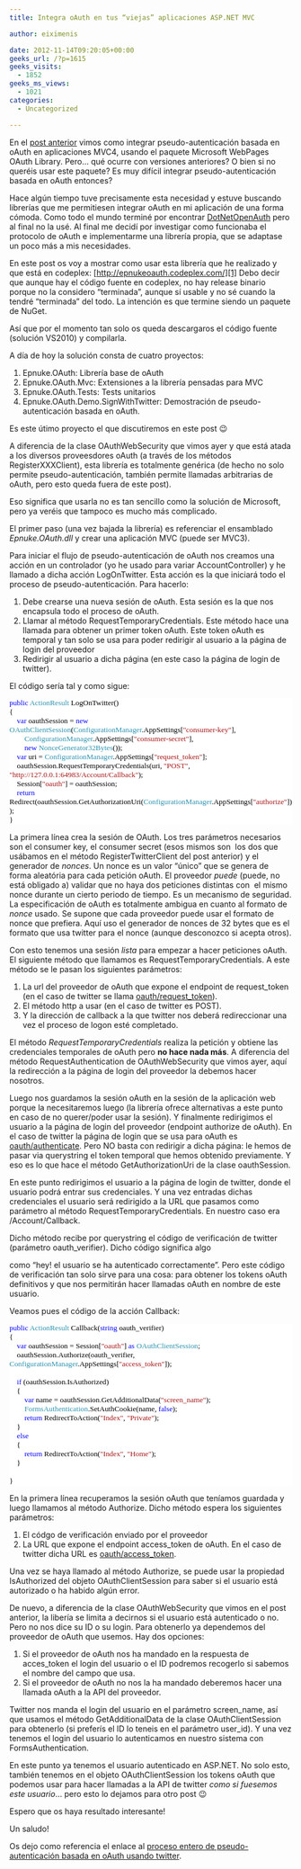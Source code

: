 ```yaml
---
title: Integra oAuth en tus “viejas” aplicaciones ASP.NET MVC

author: eiximenis

date: 2012-11-14T09:20:05+00:00
geeks_url: /?p=1615
geeks_visits:
  - 1852
geeks_ms_views:
  - 1021
categories:
  - Uncategorized

---
```

En el <a href="http://geeks.ms/blogs/etomas/archive/2012/11/13/integra-oauth-en-tu-aplicaci-243-n-asp-net-mvc.aspx" target="_blank" rel="noopener noreferrer">post anterior</a> vimos como integrar pseudo-autenticación basada en oAuth en aplicaciones MVC4, usando el paquete Microsoft WebPages OAuth Library. Pero… qué ocurre con versiones anteriores? O bien si no queréis usar este paquete? Es muy difícil integrar pseudo-autenticación basada en oAuth entonces?

Hace algún tiempo tuve precisamente esta necesidad y estuve buscando librerías que me permitiesen integrar oAuth en mi aplicación de una forma cómoda. Como todo el mundo terminé por encontrar <a href="http://www.dotnetopenauth.net/" target="_blank" rel="noopener noreferrer">DotNetOpenAuth</a> pero al final no la usé. Al final me decidí por investigar como funcionaba el protocolo de oAuth e implementarme una librería propia, que se adaptase un poco más a mis necesidades.

En este post os voy a mostrar como usar esta librería que he realizado y que está en codeplex: [http://epnukeoauth.codeplex.com/][1] Debo decir que aunque hay el código fuente en codeplex, no hay release binario porque no la considero “terminada”, aunque sí usable y no sé cuando la tendré “terminada” del todo. La intención es que termine siendo un paquete de NuGet.

Así que por el momento tan solo os queda descargaros el código fuente (solución VS2010) y compilarla.

A día de hoy la solución consta de cuatro proyectos:

  1. Epnuke.OAuth: Librería base de oAuth 
  2. Epnuke.OAuth.Mvc: Extensiones a la librería pensadas para MVC 
  3. Epnuke.OAuth.Tests: Tests unitarios 
  4. Epnuke.OAuth.Demo.SignWithTwitter: Demostración de pseudo-autenticación basada en oAuth. 

Es este útimo proyecto el que discutiremos en este post 😉

A diferencia de la clase OAuthWebSecurity que vimos ayer y que está atada a los diversos proveesdores oAuth (a través de los métodos RegisterXXXClient), esta librería es totalmente genérica (de hecho no solo permite pseudo-autenticación, también permite llamadas arbitrarias de oAuth, pero esto queda fuera de este post).

Eso significa que usarla no es tan sencillo como la solución de Microsoft, pero ya veréis que tampoco es mucho más complicado.

El primer paso (una vez bajada la librería) es referenciar el ensamblado _Epnuke.OAuth.dll_ y crear una aplicación MVC (puede ser MVC3).

Para iniciar el flujo de pseudo-autenticación de oAuth nos creamos una acción en un controlador (yo he usado para variar AccountController) y he llamado a dicha acción LogOnTwitter. Esta acción es la que iniciará todo el proceso de pseudo-autenticación. Para hacerlo:

  1. Debe crearse una nueva sesión de oAuth. Esta sesión es la que nos encapsula todo el proceso de oAuth. 
  2. Llamar al método RequestTemporaryCredentials. Este método hace una llamada para obtener un primer token oAuth. Este token oAuth es temporal y tan solo se usa para poder redirigir al usuario a la página de login del proveedor 
  3. Redirigir al usuario a dicha página (en este caso la página de login de twitter). 

El código sería tal y como sigue:

<div style="font-size: 10pt; font-family: consolas; background: white; color: black">
  <p style="margin: 0px">
    <span style="color: blue">public</span> <span style="color: #2b91af">ActionResult</span> LogOnTwitter()
  </p>
  
  <p style="margin: 0px">
    {
  </p>
  
  <p style="margin: 0px">
    &#160;&#160;&#160; <span style="color: blue">var</span> oauthSession = <span style="color: blue">new</span> <span style="color: #2b91af">OAuthClientSession</span>(<span style="color: #2b91af">ConfigurationManager</span>.AppSettings[<span style="color: #a31515">"consumer-key"</span>],
  </p>
  
  <p style="margin: 0px">
    &#160;&#160;&#160;&#160;&#160;&#160;&#160; <span style="color: #2b91af">ConfigurationManager</span>.AppSettings[<span style="color: #a31515">"consumer-secret"</span>],
  </p>
  
  <p style="margin: 0px">
    &#160;&#160;&#160;&#160;&#160;&#160;&#160; <span style="color: blue">new</span> <span style="color: #2b91af">NonceGenerator32Bytes</span>());
  </p>
  
  <p style="margin: 0px">
    &#160;&#160;&#160; <span style="color: blue">var</span> uri = <span style="color: #2b91af">ConfigurationManager</span>.AppSettings[<span style="color: #a31515">"request_token"</span>];
  </p>
  
  <p style="margin: 0px">
    &#160;&#160;&#160; oauthSession.RequestTemporaryCredentials(uri, <span style="color: #a31515">"POST"</span>, <span style="color: #a31515">"http://127.0.0.1:64983/Account/Callback"</span>);
  </p>
  
  <p style="margin: 0px">
    &#160;&#160;&#160; Session[<span style="color: #a31515">"oauth"</span>] = oauthSession;
  </p>
  
  <p style="margin: 0px">
    &#160;&#160;&#160; <span style="color: blue">return</span> Redirect(oauthSession.GetAuthorizationUri(<span style="color: #2b91af">ConfigurationManager</span>.AppSettings[<span style="color: #a31515">"authorize"</span>]));
  </p>
  
  <p style="margin: 0px">
    }
  </p></p>
</div>

La primera línea crea la sesión de OAuth. Los tres parámetros necesarios son el consumer key, el consumer secret (esos mismos son&#160; los dos que usábamos en el método RegisterTwitterClient del post anterior) y el generador de _nonces_. Un nonce es un valor “único” que se genera de forma aleatória para cada petición oAuth. El proveedor _puede_ (puede, no está obligado a) validar que no haya dos peticiones distintas con&#160; el mismo nonce durante un cierto periodo de tiempo. Es un mecanismo de seguridad. La especificación de oAuth es totalmente ambigua en cuanto al formato de _nonce_ usado. Se supone que cada proveedor puede usar el formato de nonce que prefiera. Aquí uso el generador de nonces de 32 bytes que es el formato que usa twitter para el nonce (aunque desconozco si acepta otros).

Con esto tenemos una sesión _lista_ para empezar a hacer peticiones oAuth. El siguiente método que llamamos es RequestTemporaryCredentials. A este método se le pasan los siguientes parámetros:

  1. La url del proveedor de oAuth que expone el endpoint de request_token (en el caso de twitter se llama <a href="https://dev.twitter.com/docs/api/1/post/oauth/request_token" target="_blank" rel="noopener noreferrer">oauth/request_token</a>). 
  2. El método http a usar (en el caso de twitter es POST). 
  3. Y la dirección de callback a la que twitter nos deberá redireccionar una vez el proceso de logon esté completado. 

El método _RequestTemporaryCredentials_ realiza la petición y obtiene las credenciales temporales de oAuth pero **no hace nada más**. A diferencia del método RequestAuthentication de OAuthWebSecurity que vimos ayer, aquí la redirección a la página de login del proveedor la debemos hacer nosotros.

Luego nos guardamos la sesión oAuth en la sesión de la aplicación web porque la necesitaremos luego (la librería ofrece alternativas a este punto en caso de no querer/poder usar la sesión). Y finalmente redirigimos el usuario a la página de login del proveedor (endpoint authorize de oAuth). En el caso de twitter la página de login que se usa para oAuth es <a href="https://dev.twitter.com/docs/api/1/get/oauth/authenticate" target="_blank" rel="noopener noreferrer">oauth/authenticate</a>. Pero NO basta con redirigir a dicha página: le hemos de pasar via querystring el token temporal que hemos obtenido previamente. Y eso es lo que hace el método GetAuthorizationUri de la clase oauthSession.

En este punto redirigimos el usuario a la página de login de twitter, donde el usuario podrá entrar sus credenciales. Y una vez entradas dichas credenciales el usuario será redirigido a la URL que pasamos como parámetro al método RequestTemporaryCredentials. En nuestro caso era /Account/Callback.

Dicho método recibe por querystring el código de verificación de twitter (parámetro oauth_verifier). Dicho código significa algo
  
como “hey! el usuario se ha autenticado correctamente”. Pero este código de verificación tan solo sirve para una cosa: para obtener los tokens oAuth definitivos y que nos permitirán hacer llamadas oAuth en nombre de este usuario.

Veamos pues el código de la acción Callback:

<div style="font-size: 10pt; font-family: consolas; background: white; color: black">
  <p style="margin: 0px">
    <span style="color: blue">public</span> <span style="color: #2b91af">ActionResult</span> Callback(<span style="color: blue">string</span> oauth_verifier)
  </p>
  
  <p style="margin: 0px">
    {
  </p>
  
  <p style="margin: 0px">
    &#160;&#160;&#160; <span style="color: blue">var</span> oauthSession = Session[<span style="color: #a31515">"oauth"</span>] <span style="color: blue">as</span> <span style="color: #2b91af">OAuthClientSession</span>;
  </p>
  
  <p style="margin: 0px">
    &#160;&#160;&#160; oauthSession.Authorize(oauth_verifier, <span style="color: #2b91af">ConfigurationManager</span>.AppSettings[<span style="color: #a31515">"access_token"</span>]);
  </p>
  
  <p style="margin: 0px">
    &#160;
  </p>
  
  <p style="margin: 0px">
    &#160;&#160;&#160; <span style="color: blue">if</span> (oauthSession.IsAuthorized)
  </p>
  
  <p style="margin: 0px">
    &#160;&#160;&#160; {
  </p>
  
  <p style="margin: 0px">
    &#160;&#160;&#160;&#160;&#160;&#160;&#160; <span style="color: blue">var</span> name = oauthSession.GetAdditionalData(<span style="color: #a31515">"screen_name"</span>);
  </p>
  
  <p style="margin: 0px">
    &#160;&#160;&#160;&#160;&#160;&#160;&#160; <span style="color: #2b91af">FormsAuthentication</span>.SetAuthCookie(name, <span style="color: blue">false</span>);
  </p>
  
  <p style="margin: 0px">
    &#160;&#160;&#160;&#160;&#160;&#160;&#160; <span style="color: blue">return</span> RedirectToAction(<span style="color: #a31515">"Index"</span>, <span style="color: #a31515">"Private"</span>);
  </p>
  
  <p style="margin: 0px">
    &#160;&#160;&#160; }
  </p>
  
  <p style="margin: 0px">
    &#160;&#160;&#160; <span style="color: blue">else</span>
  </p>
  
  <p style="margin: 0px">
    &#160;&#160;&#160; {
  </p>
  
  <p style="margin: 0px">
    &#160;&#160;&#160;&#160;&#160;&#160;&#160; <span style="color: blue">return</span> RedirectToAction(<span style="color: #a31515">"Index"</span>, <span style="color: #a31515">"Home"</span>);
  </p>
  
  <p style="margin: 0px">
    &#160;&#160;&#160; }
  </p>
  
  <p style="margin: 0px">
    &#160;
  </p>
  
  <p style="margin: 0px">
    }
  </p></p>
</div>

En la primera línea recuperamos la sesión oAuth que teníamos guardada y luego llamamos al método Authorize. Dicho método espera los siguientes parámetros:

  1. El códgo de verificación enviado por el proveedor
  2. La URL que expone el endpoint access_token de oAuth. En el caso de twitter dicha URL es <a href="https://dev.twitter.com/docs/api/1/post/oauth/access_token" target="_blank" rel="noopener noreferrer">oauth/access_token</a>.

Una vez se haya llamado al método Authorize, se puede usar la propiedad IsAuthorized del objeto OAuthClientSession para saber si el usuario está autorizado o ha habido algún error.

De nuevo, a diferencia de la clase OAuthWebSecurity que vimos en el post anterior, la libería se limita a decirnos si el usuario está autenticado o no. Pero no nos dice su ID o su login. Para obtenerlo ya dependemos del proveedor de oAuth que usemos. Hay dos opciones:

  1. Si el proveedor de oAuth nos ha mandado en la respuesta de acces_token el login del usuario o el ID podremos recogerlo si sabemos el nombre del campo que usa.
  2. Si el proveedor de oAuth no nos la ha mandado deberemos hacer una llamada oAuth a la API del proveedor.

Twitter nos manda el login del usuario en el parámetro screen\_name, así que usamos el método GetAdditionalData de la clase OAuthClientSession para obtenerlo (si preferís el ID lo teneis en el parámetro user\_id). Y una vez tenemos el login del usuario lo autenticamos en nuestro sistema con FormsAuthentication.

En este punto ya tenemos el usuario autenticado en ASP.NET. No solo esto, también tenemos en el objeto OAuthClientSession los tokens oAuth que podemos usar para hacer llamadas a la API de twitter _como si fuesemos este usuario_… pero esto lo dejamos para otro post 😉

Espero que os haya resultado interesante! 

Un saludo!

Os dejo como referencia el enlace al <a href="https://dev.twitter.com/docs/auth/implementing-sign-twitter" target="_blank" rel="noopener noreferrer">proceso entero de pseudo-autenticación basada en oAuth usando twitter</a>.

 [1]: http://epnukeoauth.codeplex.com/ "http://epnukeoauth.codeplex.com/"